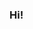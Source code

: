 ### Hi! 

<!--

This is Pearl
I'm a 2nd year Computer Science student at CUHK.

<💻/> interests: web & game development

<🤿/> hobbies: basketball, guitar

<💬/> talk to me about anything! find my email and linkedin in my profile!

**pearlpisut/pearlpisut** is a ✨ _special_ ✨ repository because its `README.md` (this file) appears on your GitHub profile.

Here are some ideas to get you started:

- 🔭 I’m currently working on ...
- 🌱 I’m currently learning ...
- 👯 I’m looking to collaborate on ...
- 🤔 I’m looking for help with ...
- 💬 Ask me about ...
- 📫 How to reach me: ...
- 😄 Pronouns: ...
- ⚡ Fun fact: ...
-->
